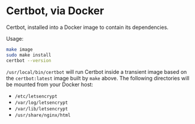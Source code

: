 # Certbot, via Docker

Certbot, installed into a Docker image to contain its dependencies.

Usage:

```sh
make image
sudo make install
certbot --version
```

`/usr/local/bin/certbot` will run Certbot inside a transient image based on
the `certbot:latest` image built by `make` above. The following directories
will be mounted from your Docker host:

* `/etc/letsencrypt`
* `/var/log/letsencrypt`
* `/var/lib/letsencrypt`
* `/usr/share/nginx/html`
